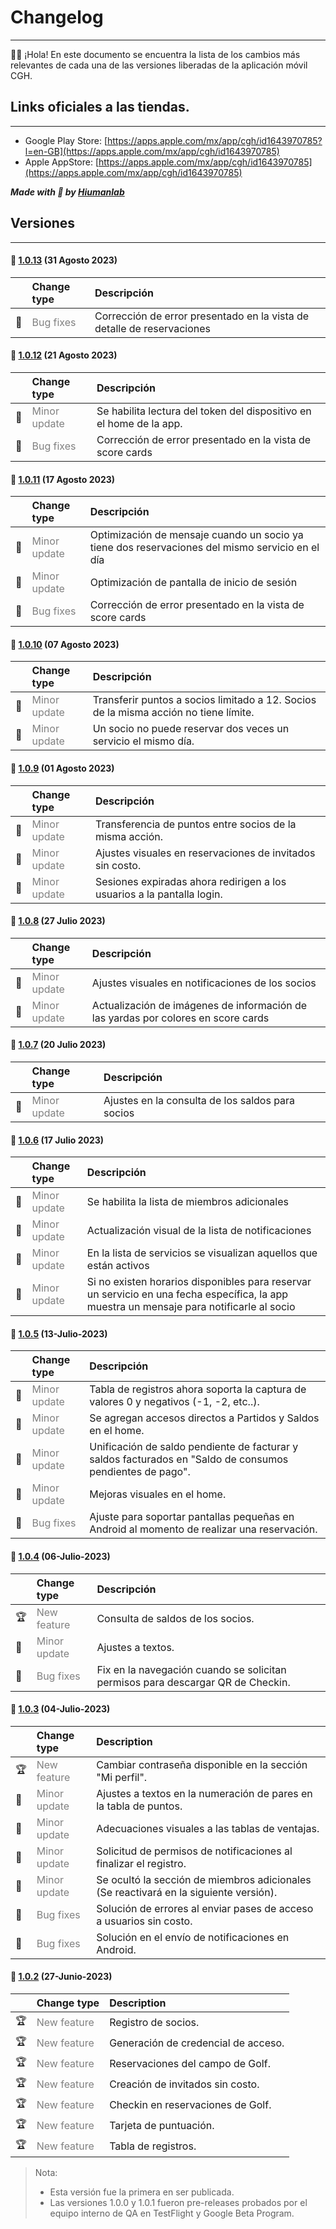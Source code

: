# Changelog
----------
👋🏻 ¡Hola! En este documento se encuentra la lista de los cambios más relevantes de cada una de las versiones liberadas de la aplicación móvil CGH.


## Links oficiales a las tiendas.
--------

* Google Play Store: [https://apps.apple.com/mx/app/cgh/id1643970785?l=en-GB](https://apps.apple.com/mx/app/cgh/id1643970785)
* Apple AppStore: [https://apps.apple.com/mx/app/cgh/id1643970785](https://apps.apple.com/mx/app/cgh/id1643970785)

***Made with 💜 by [Hiumanlab](https://www.hiumanlab.com)***

## Versiones
--------

#### 🚀 [1.0.13](https://bitbucket.org/grupohiuman/hacienda-app/commits/tag/1.0.13) (31 Agosto 2023)

| | Change type | Descripción |
|:--| :------------| :----------- |
|🐞| <span style="color:grey">Bug fixes</span>| Corrección de error presentado en la vista de detalle de reservaciones |


#### 🚀 [1.0.12](https://bitbucket.org/grupohiuman/hacienda-app/commits/tag/1.0.12) (21 Agosto 2023)

| | Change type | Descripción |
|:--| :------------| :----------- |
|🥈| <span style="color:grey">Minor update</span>| Se habilita lectura del token del dispositivo en el home de la app. |
|🐞| <span style="color:grey">Bug fixes</span>| Corrección de error presentado en la vista de score cards |


#### 🚀 [1.0.11](https://bitbucket.org/grupohiuman/hacienda-app/commits/tag/1.0.11) (17 Agosto 2023)

| | Change type | Descripción |
|:--| :------------| :----------- |
|🥈| <span style="color:grey">Minor update</span>| Optimización de mensaje cuando un socio ya tiene dos reservaciones del mismo servicio en el día |
|🥈| <span style="color:grey">Minor update</span>| Optimización de pantalla de inicio de sesión |
|🐞| <span style="color:grey">Bug fixes</span>| Corrección de error presentado en la vista de score cards |


#### 🚀 [1.0.10](https://bitbucket.org/grupohiuman/hacienda-app/commits/tag/1.0.10) (07 Agosto 2023)

| | Change type | Descripción |
|:--| :------------| :----------- |
|🥈| <span style="color:grey">Minor update</span>| Transferir puntos a socios limitado a 12. Socios de la misma acción no tiene límite. |
|🥈| <span style="color:grey">Minor update</span>| Un socio no puede reservar dos veces un servicio el mismo día. |

#### 🚀 [1.0.9](https://bitbucket.org/grupohiuman/hacienda-app/commits/tag/1.0.9) (01 Agosto 2023)

| | Change type | Descripción |
|:--| :------------| :----------- |
|🥈| <span style="color:grey">Minor update</span>| Transferencia de puntos entre socios de la misma acción. |
|🥈| <span style="color:grey">Minor update</span>| Ajustes visuales en reservaciones de invitados sin costo. |
|🥈| <span style="color:grey">Minor update</span>| Sesiones expiradas ahora redirigen a los usuarios a la pantalla login. |

#### 🚀 [1.0.8](https://bitbucket.org/grupohiuman/hacienda-app/commits/tag/1.0.8) (27 Julio 2023)

| | Change type | Descripción |
|:--| :------------| :----------- |
|🥈| <span style="color:grey">Minor update</span>| Ajustes visuales en notificaciones de los socios |
|🥈| <span style="color:grey">Minor update</span>| Actualización de imágenes de información de las yardas por colores en score cards |

#### 🚀 [1.0.7](https://bitbucket.org/grupohiuman/hacienda-app/commits/tag/1.0.7) (20 Julio 2023)

| | Change type | Descripción |
|:--| :------------| :----------- |
|🥈| <span style="color:grey">Minor update</span>| Ajustes en la consulta de los saldos para socios |

#### 🚀 [1.0.6](https://bitbucket.org/grupohiuman/hacienda-app/commits/tag/1.0.6) (17 Julio 2023)

| | Change type | Descripción |
|:--| :------------| :----------- |
|🥈| <span style="color:grey">Minor update</span>| Se habilita la lista de miembros adicionales |
|🥈| <span style="color:grey">Minor update</span>| Actualización visual de la lista de notificaciones |
🥈| <span style="color:grey">Minor update</span>| En la lista de servicios se visualizan aquellos que están activos |
🥈| <span style="color:grey">Minor update</span>| Si no existen horarios disponibles para reservar un servicio en una fecha específica, la app muestra un mensaje para notificarle al socio |

#### 🚀 [1.0.5](https://bitbucket.org/grupohiuman/hacienda-app/commits/tag/1.0.5) (13-Julio-2023)

| | Change type | Descripción |
|:--| :------------| :----------- |
|🥈| <span style="color:grey">Minor update</span>| Tabla de registros ahora soporta la captura de valores 0 y negativos (-1, -2, etc..). |
|🥈| <span style="color:grey">Minor update</span>| Se agregan accesos directos a Partidos y Saldos en el home. |
🥈| <span style="color:grey">Minor update</span>| Unificación de saldo pendiente de facturar y saldos facturados en "Saldo de consumos pendientes de pago".  |
🥈| <span style="color:grey">Minor update</span>| Mejoras visuales en el home.  |
|🐞| <span style="color:grey">Bug fixes</span>| Ajuste para soportar pantallas pequeñas en Android al momento de realizar una reservación. |

#### 🚀 [1.0.4](https://bitbucket.org/grupohiuman/hacienda-app/commits/tag/1.0.4) (06-Julio-2023)

| | Change type | Descripción |
|:--| :------------| :----------- |
|🏆| <span style="color:grey">New feature</span>| Consulta de saldos de los socios. |
|🥈| <span style="color:grey">Minor update</span>| Ajustes a textos. |
|🐞| <span style="color:grey">Bug fixes</span>| Fix en la navegación cuando se solicitan permisos para descargar QR de Checkin. |

#### 🚀 [1.0.3](https://bitbucket.org/grupohiuman/hacienda-app/commits/tag/1.0.3) (04-Julio-2023)

| | Change type | Description |
|:--| :------------| :----------- |
|🏆| <span style="color:grey">New feature</span>| Cambiar contraseña disponible en la sección "Mi perfil". |
|🥈| <span style="color:grey">Minor update</span>| Ajustes a textos en la numeración de pares en la tabla de puntos. |
|🥈| <span style="color:grey">Minor update</span>| Adecuaciones visuales a las tablas de ventajas.  |
|🥈| <span style="color:grey">Minor update</span>| Solicitud de permisos de notificaciones al finalizar el registro.   |
|🥈| <span style="color:grey">Minor update</span>| Se ocultó la sección de miembros adicionales (Se reactivará en la siguiente versión).   |
|🐞| <span style="color:grey">Bug fixes</span>| Solución de errores al enviar pases de acceso a usuarios sin costo.    |
|🐞| <span style="color:grey">Bug fixes</span>| Solución en el envío de notificaciones en Android. |

#### 🚀 [1.0.2](https://bitbucket.org/grupohiuman/hacienda-app/commits/tag/1.0.2) (27-Junio-2023)

| | Change type | Description |
|:--| :------------| :----------- |
|🏆| <span style="color:grey">New feature</span>| Registro de socios. |
|🏆| <span style="color:grey">New feature</span>| Generación de credencial de acceso. |
|🏆| <span style="color:grey">New feature</span>| Reservaciones del campo de Golf. |
|🏆| <span style="color:grey">New feature</span>| Creación de invitados sin costo. |
|🏆| <span style="color:grey">New feature</span>| Checkin en reservaciones de Golf. |
|🏆| <span style="color:grey">New feature</span>| Tarjeta de puntuación. |
|🏆| <span style="color:grey">New feature</span>| Tabla de registros. |

> Nota: 
> * Esta versión fue la primera en ser publicada. 
> * Las versiones 1.0.0 y 1.0.1 fueron pre-releases probados por el equipo interno de QA en TestFlight y Google Beta Program.
